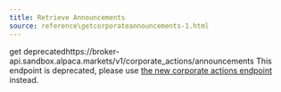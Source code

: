 ```yaml
---
title: Retrieve Announcements
source: reference\getcorporateannouncements-1.html
---
```


get deprecatedhttps://broker-api.sandbox.alpaca.markets/v1/corporate_actions/announcements
This endpoint is deprecated, please use [the new corporate actions endpoint](corporateactions-1.md) instead.
